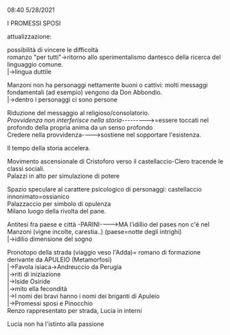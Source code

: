 08:40 5/28/2021  
  
I PROMESSI SPOSI  
  
attualizzazione:  
  
possibilità di vincere le difficoltà  
romanzo "per tutti"->ritorno allo sperimentalismo dantesco della ricerca del linguaggio comune.  
		|->lingua duttile  
  
Manzoni non ha personaggi nettamente buoni o cattivi: molti messaggi fondamentali (ad esempio) vengono da Don Abbondio.  
		|->dentro i personaggi ci sono persone  
  
Riduzione del messaggio al religioso/consolatorio.   
*Provvidenza non interferisce nella storia*--------->=essere toccati nel profondo della propria anima da un senso profondo  
			Credere nella provvidenza---->sostiene nel sopportare l'esistenza.  
  
Il tempo della storia accelera.  
  
Movimento ascensionale di Cristoforo verso il castellaccio-Clero tracende le classi sociali.   
Palazzi in alto per simulazione di potere   
  
Spazio speculare al carattere psicologico di personaggi: castellaccio innonimato=ossianico  
							 Palazzaccio per simbolo di opulenza  
							 Milano luogo della rivolta del pane.  
  
Antitesi fra paese e città -PARINI---->MA l'idillio del pases non c'è nel Manzoni (vigne incolte, carestia..) (paese=notte degli intrighi)  
						|->idilio dimensione del sogno  
  
Pronotopo della strada (viaggio veso l'Adda)= romano di formazione derivante da APULEIO (Metamorfosi)  
											|->Favola isiaca->Andreuccio da Perugia  
												|->riti di iniziazione  
												|->Iside Osiride  
												|->mito ella fecondità  
												|->I nomi dei bravi hanno i nomi dei briganti di Apuleio  
																		    |->Promessi sposi e Pinocchio  
Renzo rappresentato per strada, Lucia in interni  
  
Lucia non ha l'istinto alla passione  
